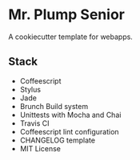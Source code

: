 # Mr. Plump Senior

A cookiecutter template for webapps.

## Stack
- Coffeescript
- Stylus
- Jade
- Brunch Build system
- Unittests with Mocha and Chai
- Travis CI
- Coffeescript lint configuration
- CHANGELOG template
- MIT License
